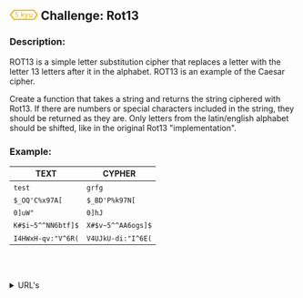 <h2>
  <picture>
  <img alt="[5 kyu]" src="https://github.com/rudy-rojas/codewars-challenges/blob/main/images/kyu/5.svg" width="50" />
  </picture> Challenge: Rot13
</h2>

### Description:

ROT13 is a simple letter substitution cipher that replaces a letter with the letter 13 letters after it in the alphabet. ROT13 is an example of the Caesar cipher.

Create a function that takes a string and returns the string ciphered with Rot13. If there are numbers or special characters included in the string, they should be returned as they are. Only letters from the latin/english alphabet should be shifted, like in the original Rot13 "implementation".

### Example:

| TEXT               | CYPHER             |
| ------------------ | ------------------ |
| `test`             | `grfg`             |
| `$_OQ'C%x97A[`     | `$_BD'P%k97N[`     |
| `0]uW"`            | `0]hJ`             |
| `K#$i~5^^NN6btf]$` | `X#$v~5^^AA6ogs]$` |
| `I4HWxH-qv:"V^6R(` | `V4UJkU-di:"I^6E(` |

<br /><br />

<details>
  <summary>URL's</summary>
    <ol>
      <li>
        <a href="https://www.codewars.com/kata/530e15517bc88ac656000716/train/javascript">Problem statement</a>
      </li>
      <li>
        <a href="https://www.codewars.com/kata/530e15517bc88ac656000716/solutions">Other Solutions</a>
      </li>
    </ol>
</details>
